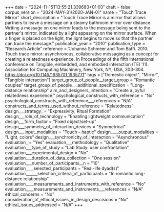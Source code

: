 +++
date = "2024-11-15T13:55:21.339683+01:00"
draft = false
corpus_version = "2024-MAY-31/2020-JAN-01"
name = "Touch Trace Mirror"
short_description = "Touch Trace Mirror is a mirror that allows partners to leave a message on a steamy bathroom mirror over distance. Writing a message on one mirror leads to the message being sent to the partner's mirror, indicated by a light appearing on the mirror surface. When a finger is placed on the light, the light begins to move so that the partner can trace the message."
publication_year = "2010"
publication_type = "Research Article"
reference = "Johanna Schmeer and Tom Baffi. 2010. Touch trace mirror: asynchronous, collaborative messaging as a concept for creating a relatedness experience. In Proceedings of the fifth international conference on Tangible, embedded, and embodied interaction (TEI '11). Association for Computing Machinery, New York, NY, USA, 303–304. https://doi.org/10.1145/1935701.1935771"
tags = ["Domestic object", "Mirror", "Tangible interaction"]
target_group_of_people__target_group = "Romantic couples"
target_group_of_people___additional_specification = "Long-distance relationship"
aim_and_designers_intention = "Create a joyful relatedness experience."
psychological_constructs_with_reference = "No"
psychological_constructs_with_reference___references = "N/A"
constructs_and_terms_used_without_reference = "Relatedness"
design___strategy_ = "Expressivity; Ritual Formation"
design___role_of_technology = "Enabling lightweight communication"
design___form_factor = "Fixed object/set-up"
design___symmetry_of_interaction_devices = "Symmetrical"
design___input_modalities = "Touch – haptic"
design____output_modalities = "Light, colors"
design___synchronicity_of_interaction = "Asynchronous"
evaluation_ = "Yes"
evaluation___methodology = "Qualitative"
evaluation___type_of_study = "Lab Study: user confrontation"
evaluation___experimental_design = "No"
evaluation___duration_of_data_collection = "One session"
evaluation___number_of_participants__n = "10"
evaluation____selected_participants = "Real-life dyad(s)"
evaluation______selection_criteria_of_participants = "In romantic long-distance relationship"
evaluation____measurements_and_instruments_with_reference = "No"
evaluation____measurements_and_instruments___references = "N/A"
ethical_concerns = "No"
consideration_of_ethical_issues_in_design_descisions = "No"
ethical_issues_addressed = "N/A"
+++
